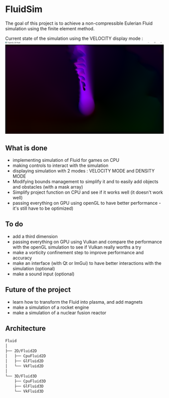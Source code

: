 # FluidSim
The goal of this project is to achieve a non-compressible Eulerian Fluid simulation using the finite element method. 

Current state of the simulation using the VELOCITY display mode : 
![](resources/images/fluid_16_1.png)


## What is done 
- implementing simulation of Fluid for games on CPU
- making controls to interact with the simulation
- displaying simulation with 2 modes : VELOCITY MODE and DENSITY MODE
- Modifying bounds management to simplify it and to easily add objects and obstacles (with a mask array)
- Simplify project function on CPU and see if it works well (it doesn't work well)
- passing everything on GPU using openGL to have better performance -it's still have to be optimized)


## To do
- add a third dimension
- passing everything on GPU using Vulkan and compare the performance with the openGL simulation to see if Vulkan really worths a try
- make a vorticity confinement step to improve performance and accuracy
- make an interface (with Qt or ImGui) to have better interactions with the simulation (optional)
- make a sound input (optional)

## Future of the project
- learn how to transform the Fluid into plasma, and add magnets
- make a simulation of a rocket engine
- make a simulation of a nuclear fusion reactor

## Architecture

```plain text 
Fluid
│
├── 2D/Fluid2D
│   ├── CpuFluid2D
│   ├── GlFluid2D
│   └── VkFluid2D
│
└── 3D/Fluid3D
    ├── CpuFluid3D
    ├── GlFluid3D
    └── VkFluid3D
```

